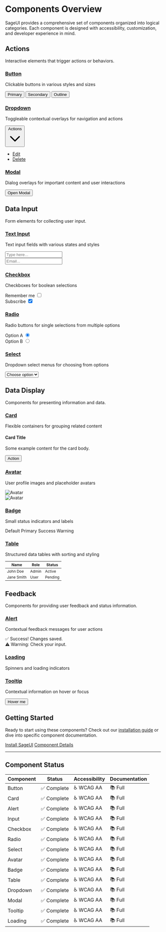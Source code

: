 # Components Overview

SageUI provides a comprehensive set of components organized into logical categories. Each component is designed with accessibility, customization, and developer experience in mind.

## Actions

Interactive elements that trigger actions or behaviors.

<div class="example-grid">
  <div class="example-card">
    <h3><a href="/components/button">Button</a></h3>
    <p>Clickable buttons in various styles and sizes</p>
    <div class="demo-section">
      <button class="btn btn-primary">Primary</button>
      <button class="btn btn-secondary">Secondary</button>
      <button class="btn btn-outline">Outline</button>
    </div>
  </div>

  <div class="example-card">
    <h3><a href="/components/dropdown">Dropdown</a></h3>
    <p>Toggleable contextual overlays for navigation and actions</p>
    <div class="demo-section">
      <div class="dropdown">
        <button class="dropdown-trigger btn">
          Actions
          <svg class="w-4 h-4 ml-2" fill="none" stroke="currentColor" viewBox="0 0 24 24">
            <path stroke-linecap="round" stroke-linejoin="round" stroke-width="2" d="M19 9l-7 7-7-7"></path>
          </svg>
        </button>
        <div class="dropdown-menu">
          <ul class="dropdown-content">
            <li><a class="dropdown-item" href="#">Edit</a></li>
            <li><a class="dropdown-item" href="#">Delete</a></li>
          </ul>
        </div>
      </div>
    </div>
  </div>

  <div class="example-card">
    <h3><a href="/components/modal">Modal</a></h3>
    <p>Dialog overlays for important content and user interactions</p>
    <div class="demo-section">
      <button class="btn btn-primary" onclick="alert('Modal demo')">Open Modal</button>
    </div>
  </div>
</div>

## Data Input

Form elements for collecting user input.

<div class="example-grid">
  <div class="example-card">
    <h3><a href="/components/input">Text Input</a></h3>
    <p>Text input fields with various states and styles</p>
    <div class="demo-section">
      <div class="form-control">
        <input type="text" placeholder="Type here..." class="input" />
      </div>
      <div class="form-control">
        <input type="email" placeholder="Email..." class="input input-primary" />
      </div>
    </div>
  </div>

  <div class="example-card">
    <h3><a href="/components/checkbox">Checkbox</a></h3>
    <p>Checkboxes for boolean selections</p>
    <div class="demo-section">
      <div class="form-control">
        <label class="label cursor-pointer">
          <span class="label-text">Remember me</span>
          <input type="checkbox" class="checkbox" />
        </label>
      </div>
      <div class="form-control">
        <label class="label cursor-pointer">
          <span class="label-text">Subscribe</span>
          <input type="checkbox" class="checkbox checkbox-primary" checked />
        </label>
      </div>
    </div>
  </div>

  <div class="example-card">
    <h3><a href="/components/radio">Radio</a></h3>
    <p>Radio buttons for single selections from multiple options</p>
    <div class="demo-section">
      <div class="form-control">
        <label class="label cursor-pointer">
          <span class="label-text">Option A</span>
          <input type="radio" name="demo" class="radio radio-primary" checked />
        </label>
      </div>
      <div class="form-control">
        <label class="label cursor-pointer">
          <span class="label-text">Option B</span>
          <input type="radio" name="demo" class="radio radio-primary" />
        </label>
      </div>
    </div>
  </div>

  <div class="example-card">
    <h3><a href="/components/select">Select</a></h3>
    <p>Dropdown select menus for choosing from options</p>
    <div class="demo-section">
      <select class="select">
        <option>Choose option</option>
        <option>Option 1</option>
        <option>Option 2</option>
      </select>
    </div>
  </div>
</div>

## Data Display

Components for presenting information and data.

<div class="example-grid">
  <div class="example-card">
    <h3><a href="/components/card">Card</a></h3>
    <p>Flexible containers for grouping related content</p>
    <div class="demo-section">
      <div class="card" style="max-width: 300px;">
        <div class="card-body">
          <h4 class="card-title">Card Title</h4>
          <p class="card-text">Some example content for the card body.</p>
          <div class="card-actions">
            <button class="btn btn-primary btn-sm">Action</button>
          </div>
        </div>
      </div>
    </div>
  </div>

  <div class="example-card">
    <h3><a href="/components/avatar">Avatar</a></h3>
    <p>User profile images and placeholder avatars</p>
    <div class="demo-section">
      <div class="flex items-center gap-3">
        <div class="avatar">
          <div class="avatar-image w-12 h-12">
            <img src="https://images.unsplash.com/photo-1472099645785-5658abf4ff4e?w=48&h=48&fit=crop&crop=face&auto=format&q=60" alt="Avatar" />
          </div>
        </div>
        <div class="avatar avatar-online">
          <div class="avatar-image w-12 h-12">
            <img src="https://images.unsplash.com/photo-1507003211169-0a1dd7228f2d?w=48&h=48&fit=crop&crop=face&auto=format&q=60" alt="Avatar" />
          </div>
        </div>
      </div>
    </div>
  </div>

  <div class="example-card">
    <h3><a href="/components/badge">Badge</a></h3>
    <p>Small status indicators and labels</p>
    <div class="demo-section">
      <span class="badge">Default</span>
      <span class="badge badge-primary">Primary</span>
      <span class="badge badge-success">Success</span>
      <span class="badge badge-warning">Warning</span>
    </div>
  </div>

  <div class="example-card">
    <h3><a href="/components/table">Table</a></h3>
    <p>Structured data tables with sorting and styling</p>
    <div class="demo-section">
      <div class="table-container">
        <table class="table table-striped" style="font-size: 0.75rem;">
          <thead>
            <tr>
              <th class="table-header">Name</th>
              <th class="table-header">Role</th>
              <th class="table-header">Status</th>
            </tr>
          </thead>
          <tbody>
            <tr>
              <td class="table-cell">John Doe</td>
              <td class="table-cell">Admin</td>
              <td class="table-cell"><span class="badge badge-success">Active</span></td>
            </tr>
            <tr>
              <td class="table-cell">Jane Smith</td>
              <td class="table-cell">User</td>
              <td class="table-cell"><span class="badge badge-warning">Pending</span></td>
            </tr>
          </tbody>
        </table>
      </div>
    </div>
  </div>
</div>

## Feedback

Components for providing user feedback and status information.

<div class="example-grid">
  <div class="example-card">
    <h3><a href="/components/alert">Alert</a></h3>
    <p>Contextual feedback messages for user actions</p>
    <div class="demo-section">
      <div class="alert alert-success">
        <span>✅</span>
        <span>Success! Changes saved.</span>
      </div>
      <div class="alert alert-warning">
        <span>⚠️</span>
        <span>Warning: Check your input.</span>
      </div>
    </div>
  </div>

  <div class="example-card">
    <h3><a href="/components/loading">Loading</a></h3>
    <p>Spinners and loading indicators</p>
    <div class="demo-section">
      <div class="flex items-center gap-3">
        <div class="spinner spinner-sm"></div>
        <div class="spinner"></div>
        <div class="spinner spinner-lg"></div>
      </div>
    </div>
  </div>

  <div class="example-card">
    <h3><a href="/components/tooltip">Tooltip</a></h3>
    <p>Contextual information on hover or focus</p>
    <div class="demo-section">
      <button class="btn tooltip" data-tooltip="This is a tooltip">Hover me</button>
    </div>
  </div>
</div>

## Getting Started

Ready to start using these components? Check out our [installation guide](/guide/installation) or dive into specific component documentation.

<div class="flex gap-4 mt-8">
  <a href="/guide/installation" class="btn btn-primary">Install SageUI</a>
  <a href="/components/button" class="btn btn-outline">Component Details</a>
</div>

---

## Component Status

| Component | Status | Accessibility | Documentation |
|-----------|--------|---------------|---------------|
| Button | ✅ Complete | ♿ WCAG AA | 📚 Full |
| Card | ✅ Complete | ♿ WCAG AA | 📚 Full |
| Alert | ✅ Complete | ♿ WCAG AA | 📚 Full |
| Input | ✅ Complete | ♿ WCAG AA | 📚 Full |
| Checkbox | ✅ Complete | ♿ WCAG AA | 📚 Full |
| Radio | ✅ Complete | ♿ WCAG AA | 📚 Full |
| Select | ✅ Complete | ♿ WCAG AA | 📚 Full |
| Avatar | ✅ Complete | ♿ WCAG AA | 📚 Full |
| Badge | ✅ Complete | ♿ WCAG AA | 📚 Full |
| Table | ✅ Complete | ♿ WCAG AA | 📚 Full |
| Dropdown | ✅ Complete | ♿ WCAG AA | 📚 Full |
| Modal | ✅ Complete | ♿ WCAG AA | 📚 Full |
| Tooltip | ✅ Complete | ♿ WCAG AA | 📚 Full |
| Loading | ✅ Complete | ♿ WCAG AA | 📚 Full |
